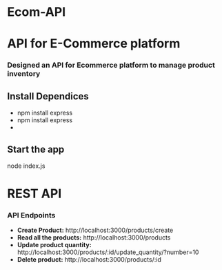 # Ecom-API
<h1>API for E-Commerce platform</h1>

<h3>Designed an API for Ecommerce platform to manage product inventory </h3>

<h2>Install Dependices</h2>
<ul>
  <li> npm install express</li>
  <li> npm install express<li>
</ul>

<h2> Start the app</h2>
  <p> node index.js </p>

<h1> REST API</h1>
    <h3> API Endpoints</h3>



<ul>
  
  <li><strong>Create Product:</strong> http://localhost:3000/products/create </li>
  <li><strong>Read all the products:</strong> http://localhost:3000/products </li>
  <li><strong>Update product quantity:</strong> http://localhost:3000/products/:id/update_quantity/?number=10 </li>
  <li><strong>Delete product:</strong> http://localhost:3000/products/:id </li>
</ul>
